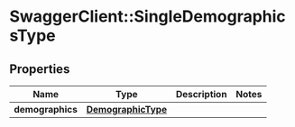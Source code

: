 # SwaggerClient::SingleDemographicsType

## Properties
Name | Type | Description | Notes
------------ | ------------- | ------------- | -------------
**demographics** | [**DemographicType**](DemographicType.md) |  | 

